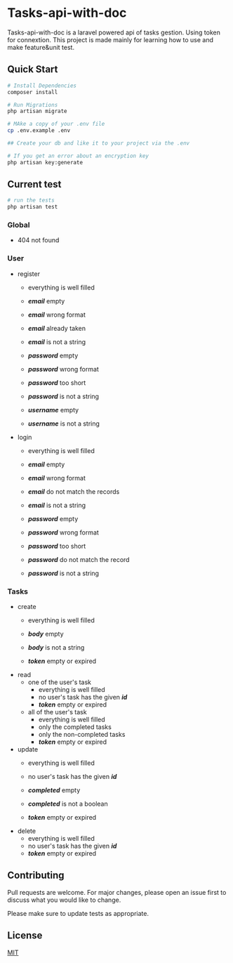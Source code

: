 # Tasks-api-with-doc

Tasks-api-with-doc is a laravel powered api of tasks gestion. 
Using token for connextion.
This project is made mainly for learning how to use and make feature&unit test.

## Quick Start

``` bash
# Install Dependencies
composer install

# Run Migrations
php artisan migrate

# MAke a copy of your .env file
cp .env.example .env

## Create your db and like it to your project via the .env

# If you get an error about an encryption key
php artisan key:generate
```
## Current test

``` bash
# run the tests
php artisan test
```

### Global
- 404 not found

### User
- register
    - everything is well filled 

    - ***email*** empty
    - ***email*** wrong format
    - ***email*** already taken 
    - ***email*** is not a string 

    - ***password*** empty 
    - ***password*** wrong format 
    - ***password*** too short 
    - ***password*** is not a string 

    - ***username*** empty 
    - ***username*** is not a string 

- login
    - everything is well filled

    - ***email*** empty 
    - ***email*** wrong format 
    - ***email*** do not match the records
    - ***email*** is not a string

    - ***password*** empty 
    - ***password*** wrong format
    - ***password*** too short
    - ***password*** do not match the record
    - ***password*** is not a string 

### Tasks
- create
    - everything is well filled

    - ***body*** empty 
    - ***body*** is not a string

    - ***token*** empty or expired
- read
    - one of the user's task
        - everything is well filled
        - no user's task has the given ***id***
        - ***token*** empty or expired
    - all of the user's task
        - everything is well filled
        - only the completed tasks
        - only the non-completed tasks
        - ***token*** empty or expired
- update
    - everything is well filled
    - no user's task has the given ***id***

    - ***completed*** empty 
    - ***completed*** is not a boolean

    - ***token*** empty or expired
- delete
    - everything is well filled
    - no user's task has the given ***id***
    - ***token*** empty or expired

## Contributing
Pull requests are welcome. For major changes, please open an issue first to discuss what you would like to change.

Please make sure to update tests as appropriate.

## License
[MIT](https://choosealicense.com/licenses/mit/)
